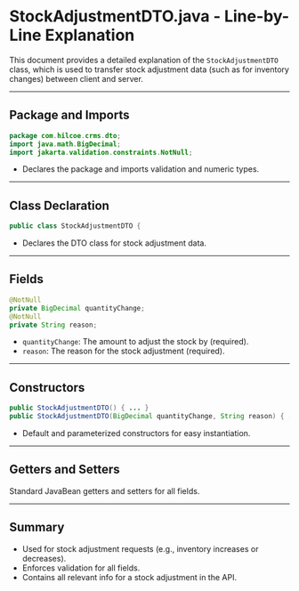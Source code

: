 # StockAdjustmentDTO.java - Line-by-Line Explanation

This document provides a detailed explanation of the `StockAdjustmentDTO` class, which is used to transfer stock adjustment data (such as for inventory changes) between client and server.

---

## Package and Imports

```java
package com.hilcoe.crms.dto;
import java.math.BigDecimal;
import jakarta.validation.constraints.NotNull;
```
- Declares the package and imports validation and numeric types.

---

## Class Declaration

```java
public class StockAdjustmentDTO {
```
- Declares the DTO class for stock adjustment data.

---

## Fields

```java
@NotNull
private BigDecimal quantityChange;
@NotNull
private String reason;
```
- `quantityChange`: The amount to adjust the stock by (required).
- `reason`: The reason for the stock adjustment (required).

---

## Constructors

```java
public StockAdjustmentDTO() { ... }
public StockAdjustmentDTO(BigDecimal quantityChange, String reason) { ... }
```
- Default and parameterized constructors for easy instantiation.

---

## Getters and Setters

Standard JavaBean getters and setters for all fields.

---

## Summary
- Used for stock adjustment requests (e.g., inventory increases or decreases).
- Enforces validation for all fields.
- Contains all relevant info for a stock adjustment in the API.
